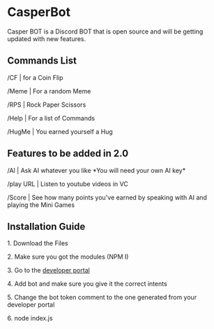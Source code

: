# CasperBot 


<p>Casper BOT is a Discord BOT that is open source and will be getting updated with new features.</p>

<h2>Commands List</h2>
<p>/CF | for a Coin Flip</p>
<p>/Meme | For a random Meme</p>
<p>/RPS | Rock Paper Scissors</p>
<p>/Help | For a list of Commands</p>
<p>/HugMe | You earned yourself a Hug</p>
<h2>Features to be added in 2.0</h2>
<p>/AI | Ask AI whatever you like *You will need your own AI key*</p>
<p>/play URL | Listen to youtube videos in VC</p>
<p>/Score | See how many points you've earned by speaking with AI and playing the Mini Games</p>
<h2>Installation Guide</h2>

  <p> 1. Download the Files</p>
  <p> 2. Make sure you got the modules (NPM I)</p>
  <p> 3. Go to the <a href="https://discord.com/developers/applications">developer portal</a></p>
  <p> 4. Add bot and make sure you give it the correct intents</p>
  <p> 5. Change the bot token comment to the one generated from your developer portal</p>
  <p> 6. node index.js</p>
